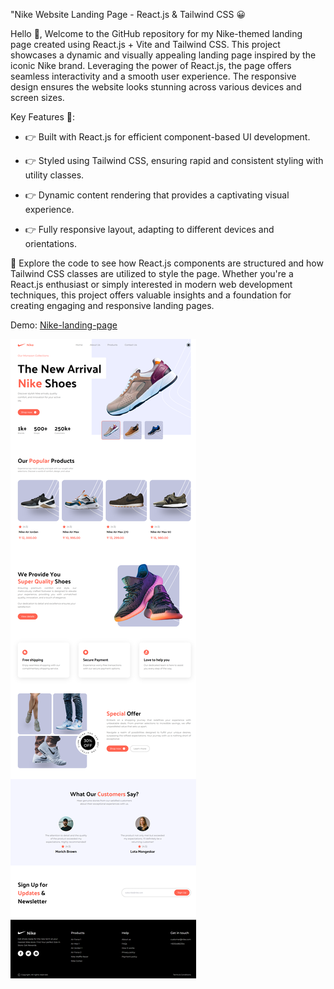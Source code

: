 "Nike Website Landing Page - React.js & Tailwind CSS 😀

Hello 👋,
Welcome to the GitHub repository for my Nike-themed landing page created using React.js + Vite and Tailwind CSS. This project showcases a dynamic and visually appealing landing page inspired by the iconic Nike brand. Leveraging the power of React.js, the page offers seamless interactivity and a smooth user experience. The responsive design ensures the website looks stunning across various devices and screen sizes.

Key Features 🚀:

- 👉 Built with React.js for efficient component-based UI development.
* 👉 Styled using Tailwind CSS, ensuring rapid and consistent styling with utility classes.
+ 👉 Dynamic content rendering that provides a captivating visual experience.
- 👉 Fully responsive layout, adapting to different devices and orientations.

👀 Explore the code to see how React.js components are structured and how Tailwind CSS classes are utilized to style the page. Whether you're a React.js enthusiast or simply interested in modern web development techniques, this project offers valuable insights and a foundation for creating engaging and responsive landing pages.

Demo: [Nike-landing-page](https://nike-landing-page-theta.vercel.app/)

![ScreenShot](https://github.com/Nitinpr1/Nike-landing-page/blob/main/src/assets/images/nike-landing-page-theta.vercel.app_.png)
